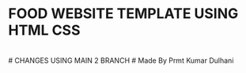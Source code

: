 # FOOD WEBSITE TEMPLATE USING HTML CSS
<br>
# CHANGES USING MAIN 2 BRANCH
# Made By Prmt Kumar Dulhani